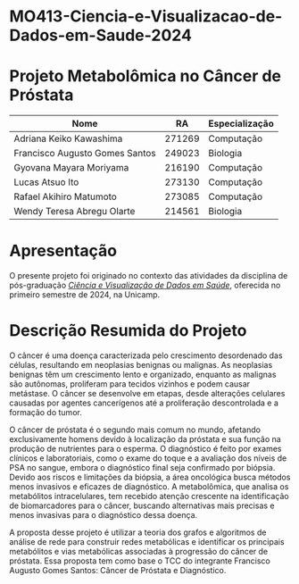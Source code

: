 # MO413-Ciencia-e-Visualizacao-de-Dados-em-Saude-2024

# Projeto Metabolômica no Câncer de Próstata


|Nome  | RA | Especialização|
|--|--|--|
| Adriana Keiko Kawashima  | 271269  | Computação |
| Francisco Augusto Gomes Santos  | 249023  | Biologia |
| Gyovana Mayara Moriyama  | 216190  | Computação |
| Lucas Atsuo Ito  | 273130  | Computação |
| Rafael Akihiro Matumoto  | 273085  | Computação |
| Wendy Teresa Abregu Olarte  | 214561  | Biologia |

# Apresentação

O presente projeto foi originado no contexto das atividades da disciplina de pós-graduação [*Ciência e Visualização de Dados em Saúde*](https://github.com/datasci4health), oferecida no primeiro semestre de 2024, na Unicamp.

# Descrição Resumida do Projeto

O câncer é uma doença caracterizada pelo crescimento desordenado das células, resultando em neoplasias benignas ou malignas. As neoplasias benignas têm um crescimento lento e organizado, enquanto as malignas são autônomas, proliferam para tecidos vizinhos e podem causar metástase. O câncer se desenvolve em etapas, desde alterações celulares causadas por agentes cancerígenos até a proliferação descontrolada e a formação do tumor. 

O câncer de próstata é o segundo mais comum no mundo, afetando exclusivamente homens devido à localização da próstata e sua função na produção de nutrientes para o esperma. O diagnóstico é feito por exames clínicos e laboratoriais, como o exame do toque e a avaliação dos níveis de PSA no sangue, embora o diagnóstico final seja confirmado por biópsia.
Devido aos riscos e limitações da biópsia, a área oncológica busca métodos menos invasivos e eficazes de diagnóstico. A metabolômica, que analisa os metabólitos intracelulares, tem recebido atenção crescente na identificação de biomarcadores para o câncer, buscando alternativas mais precisas e menos invasivas para o diagnóstico dessa doença.

A proposta desse projeto é utilizar a teoria dos grafos e algoritmos de análise de rede para construir redes metabólicas e identificar os principais metabólitos e vias metabólicas associadas à progressão do câncer de próstata. Essa proposta tem como base o TCC do integrante Francisco Augusto Gomes Santos: Câncer de Próstata e Diagnóstico.
